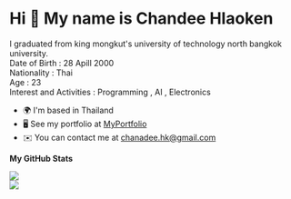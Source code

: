 Hi 👋 My name is Chandee Hlaoken
==============================

I graduated from king mongkut's university of technology north bangkok university.<br>
Date of Birth : 28 Apill 2000 <br>
Nationality : Thai <br>
Age : 23 <br>
Interest and Activities : Programming , AI , Electronics

 * 🌍  I'm based in Thailand
 * 🖥️  See my portfolio at [MyPortfolio](https://chanadeecnd.github.io/)
 * ✉️  You can contact me at [chanadee.hk@gmail.com](mailto:chanadee.hk@gmailc.com)

<b>My GitHub Stats</b>


<div style="display: flex; flex-direction: column;">
 <img class="img" src="https://github-readme-stats.vercel.app/api?username=chanadeecnd&show_icons=true&theme=radical" />
 <img class="img" src="https://github-readme-stats.vercel.app/api/top-langs/?username=chanadeecnd&theme=radical&layout=compact&hide=html,EJS,procfile" />
</div>
